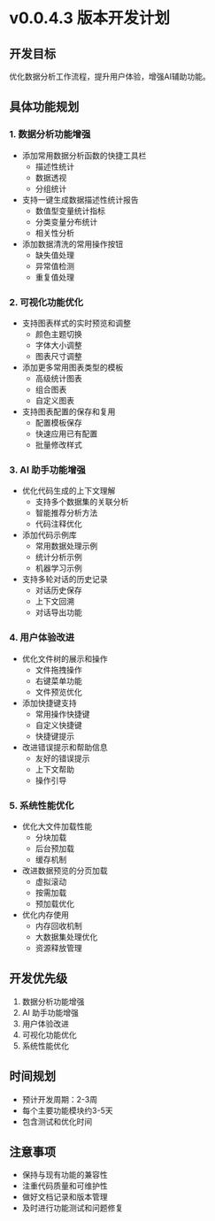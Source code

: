 # v0.0.4.3 版本开发计划

## 开发目标
优化数据分析工作流程，提升用户体验，增强AI辅助功能。

## 具体功能规划

### 1. 数据分析功能增强
- 添加常用数据分析函数的快捷工具栏
  - 描述性统计
  - 数据透视
  - 分组统计
- 支持一键生成数据描述性统计报告
  - 数值型变量统计指标
  - 分类变量分布统计
  - 相关性分析
- 添加数据清洗的常用操作按钮
  - 缺失值处理
  - 异常值检测
  - 重复值处理

### 2. 可视化功能优化
- 支持图表样式的实时预览和调整
  - 颜色主题切换
  - 字体大小调整
  - 图表尺寸调整
- 添加更多常用图表类型的模板
  - 高级统计图表
  - 组合图表
  - 自定义图表
- 支持图表配置的保存和复用
  - 配置模板保存
  - 快速应用已有配置
  - 批量修改样式

### 3. AI 助手功能增强
- 优化代码生成的上下文理解
  - 支持多个数据集的关联分析
  - 智能推荐分析方法
  - 代码注释优化
- 添加代码示例库
  - 常用数据处理示例
  - 统计分析示例
  - 机器学习示例
- 支持多轮对话的历史记录
  - 对话历史保存
  - 上下文回溯
  - 对话导出功能

### 4. 用户体验改进
- 优化文件树的展示和操作
  - 文件拖拽操作
  - 右键菜单功能
  - 文件预览优化
- 添加快捷键支持
  - 常用操作快捷键
  - 自定义快捷键
  - 快捷键提示
- 改进错误提示和帮助信息
  - 友好的错误提示
  - 上下文帮助
  - 操作引导

### 5. 系统性能优化
- 优化大文件加载性能
  - 分块加载
  - 后台预加载
  - 缓存机制
- 改进数据预览的分页加载
  - 虚拟滚动
  - 按需加载
  - 预加载优化
- 优化内存使用
  - 内存回收机制
  - 大数据集处理优化
  - 资源释放管理

## 开发优先级
1. 数据分析功能增强
2. AI 助手功能增强
3. 用户体验改进
4. 可视化功能优化
5. 系统性能优化

## 时间规划
- 预计开发周期：2-3周
- 每个主要功能模块约3-5天
- 包含测试和优化时间

## 注意事项
- 保持与现有功能的兼容性
- 注重代码质量和可维护性
- 做好文档记录和版本管理
- 及时进行功能测试和问题修复 